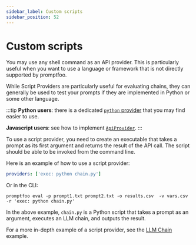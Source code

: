 ```yaml
---
sidebar_label: Custom scripts
sidebar_position: 52
---
```


# Custom scripts

You may use any shell command as an API provider. This is particularly useful when you want to use a language or framework that is not directly supported by promptfoo.

While Script Providers are particularly useful for evaluating chains, they can generally be used to test your prompts if they are implemented in Python or some other language.

:::tip
**Python users**: there is a dedicated [`python` provider](/docs/providers/python) that you may find easier to use.

**Javascript users**: see how to implement [`ApiProvider`](/docs/providers/custom-api).
:::

To use a script provider, you need to create an executable that takes a prompt as its first argument and returns the result of the API call. The script should be able to be invoked from the command line.

Here is an example of how to use a script provider:

```yaml
providers: ['exec: python chain.py']
```

Or in the CLI:

```
promptfoo eval -p prompt1.txt prompt2.txt -o results.csv  -v vars.csv -r 'exec: python chain.py'
```

In the above example, `chain.py` is a Python script that takes a prompt as an argument, executes an LLM chain, and outputs the result.

For a more in-depth example of a script provider, see the [LLM Chain](/docs/configuration/testing-llm-chains#using-a-script-provider) example.
